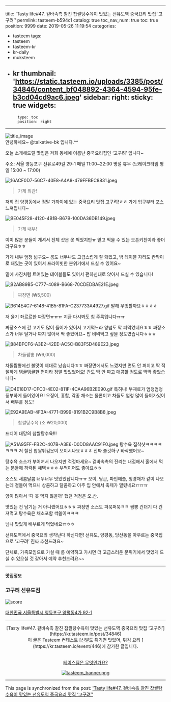 
---
title: 'Tasty life#47. 겉바속촉 찰진 찹쌀탕수육이 맛있는 선유도역 중국요리 맛집 ‘고구려’'
permlink: tasteem-b594c1
catalog: true
toc_nav_num: true
toc: true
position: 9999
date: 2019-05-26 11:19:54
categories:
- tasteem
tags:
- tasteem
- tasteem-kr
- kr-daily
- muksteem
- kr
thumbnail: 'https://static.tasteem.io/uploads/3385/post/34846/content_bf048892-4364-4594-95fe-b3cd04cd9ac6.jpeg'
sidebar:
    right:
        sticky: true
widgets:
    -
        type: toc
        position: right
---


![title_image](https://static.tasteem.io/uploads/3385/post/34846/content_bf048892-4364-4594-95fe-b3cd04cd9ac6.jpeg)
<br/>
안녕하세요~ @talkative-bk 입니다.^^

오늘 소개해드릴 맛집은 
저희 동네에 이름난 중국요리집인 ‘고구려’ 입니다~ 

주소: 서울 영등포구 선유로49길 29-1
 매일 11:00~22:00 명절 휴무
(브레이크타임 평일 15:00 ~ 17:00)

![16ACF0D7-56C7-40E8-A4A8-479FFBEC8831.jpeg](https://static.tasteem.io/uploads/image/image/176785/5a4ebe14-4221-49ea-8ca2-281b4bcb012a.jpeg)
>가게 외관!

저희 집 양평동에서 정말 가까이에 있는 중국요리 맛집 고구려!ㅎㅎ 가게 입구부터 포스 느껴집니다~

![BE045F28-4120-4B1B-B67B-100DA36DB149.jpeg](https://static.tasteem.io/uploads/image/image/176787/5a4ebe14-4221-49ea-8ca2-281b4bcb012a.jpeg)
>가게 내부!

이미 많은 분들이 계셔서 전체 샷은 못 찍었지만ㅠ
믿고 먹을 수 있는 오픈키친이라 좋더라구요ㅎㅎ

가게 내부 엄청 넓구요~ 룸도 너무나도 고급스럽게 잘 돼있고, 밖 테이블 자리도 칸막이로 돼있는 곳이 있어서 프라이빗한 분위기에서 드실 수 있어요~

밑에 사진처럼 트여있는 테이블들도 있어서 편하신대로 앉아서 드실 수 있습니다!

![B2AB89B5-C777-4089-B668-70CDEDBAE21E.jpeg](https://static.tasteem.io/uploads/image/image/176788/5a4ebe14-4221-49ea-8ca2-281b4bcb012a.jpeg)
>짜장면 (₩5,500)

![3614E4C7-6148-41B5-81FA-C237733A4927.gif](https://cdn.steemitimages.com/DQmPdNb2sBHLmvptgJ7mbUBHiuHJSdhst1QYEYmod3oqG9a/3614E4C7-6148-41B5-81FA-C237733A4927.gif)
말해 무엇할까요ㅎㅎㅎㅎ

저 윤기 좌르르한 짜장면ㅠㅠㅠ 
지금 다시봐도 침 주륵입니다ㅠㅠ

짜장소스에 간 고기도 많이 들어가 있어서
고기먹느라 양념도 막 퍼먹었네요ㅎㅎ
짜장소스가 너무 달거나 짜지 않아서 딱 좋았어요~
밥 비벼먹고 싶을 정도였습니다ㅎㅎㅎ

![884BFCF6-A3E2-42EE-AC5C-B83F5D489E23.jpeg](https://static.tasteem.io/uploads/image/image/176790/5a4ebe14-4221-49ea-8ca2-281b4bcb012a.jpeg)
>차돌짬뽕 (₩9,000)

차돌짬뽕에선 불맛이 제대로 났습니다ㅎㅎ
짜장면에서도 느꼈지만 면도 안 퍼지고
딱 적절하게 탱글탱글한 면이라 정말 맛있었어요!
간도 딱 안 짜고 매콤할 정도로 딱딱 좋았습니다~

![D4E18D17-CFC0-4E02-811F-4CAA96B2E090.gif](https://cdn.steemitimages.com/DQmaQNS3WFX3tnCL8xQUKkjEzY5NB186WKupp5zGNHuQvP6/D4E18D17-CFC0-4E02-811F-4CAA96B2E090.gif)
특히나! 부재료가 엄청엄청 풍부하게 들어있어요!
오징어, 홍합, 각종 채소는 물론이고
차돌도 엄청 많이 들어가있어서 배부를 정도!

![E92A9EAB-4F3A-4771-B999-8191B2C9B8B8.jpeg](https://static.tasteem.io/uploads/image/image/176794/5a4ebe14-4221-49ea-8ca2-281b4bcb012a.jpeg)
>찹쌀탕수육 (소 ₩20,000)

드디어 대망의 찹쌀탕수육!!!

![A51A95FF-FB2C-407B-A3E6-D0DD8AAC91F0.jpeg](https://static.tasteem.io/uploads/image/image/176800/5a4ebe14-4221-49ea-8ca2-281b4bcb012a.jpeg)
탕수육 집착샷ㅋㅋㅋㅋㅋㅋㅋ
저 찰진 찹쌀튀김옷이 보이시나요ㅎㅎㅎ
진짜 쫄깃하구 바삭했어요~

탕수육 소스가 부어져서 나오지만 걱정마세요~
겉바속촉의 진리는 내점해서 홀에서 먹는 분들께 허락된 혜택ㅎㅎㅎ 부먹이어도 좋아요ㅎㅎ

소스도 새콤달콤 너무너무 맛있었답니다ㅠㅠ
오이, 당근, 파인애플, 청경채가 같이 나오는데
곁들여 먹으니 상콤하고 달콤하고 아주 입 안에서 축제가 열렸네요ㅠㅠㅠ

양이 많아서 ‘다 못 먹지 않을까’ 했던 걱정은 오.산.

맛있는 건 남기는 거 아니랬어요ㅎㅎㅎ
짜장면 소스도 퍼묵퍼묵ㅋㅋ 짬뽕 건더기 다 건져먹고 탕수육은 채소포함 싹쓸이ㅋㅋㅋ

넘나 맛있게 배부르게 먹었네요ㅠㅎㅎ

선유도역에서 중국요리 생각난다 하신다면!
선유도, 양평동, 당산동을 아우르는 중국집으로
‘고구려’ 진짜 추천드려요~

단체로, 가족모임으로 가실 때 룸 예약하고 가시면 더 고급스러운 분위기에서 맛있게 드실 수 있으실 것 같아서 예약 추천드려요~~


---------------------
#### 맛집정보
### 고구려 선유도점
![score](https://static.tasteem.io/images/steem/1Crowns.png)

[대한민국 서울특별시 영등포구 양평동4가 92-1](https://kr.tasteem.io/post/34846#map)

-----------------------------------------
<center>[Tasty life#47. 겉바속촉 찰진 찹쌀탕수육이 맛있는 선유도역 중국요리 맛집 ‘고구려’](https://kr.tasteem.io/post/34846)
<br/>이 글은 Tasteem 컨테스트
 [신발도 튀기면 맛있어,  튀김 요리 ](https://kr.tasteem.io/event/446)에 참가한 글입니다.

<br/>[테이스팀은 무엇인가요?](https://kr.tasteem.io/about)

[![tasteem_banner.png](https://static.tasteem.io/images/tasteem_banner_v3.png)](https://kr.tasteem.io)</center>

- - -

This page is synchronized from the post: ['Tasty life#47. 겉바속촉 찰진 찹쌀탕수육이 맛있는 선유도역 중국요리 맛집 ‘고구려’'](https://steemit.com/@talkative-bk/tasteem-b594c1)
